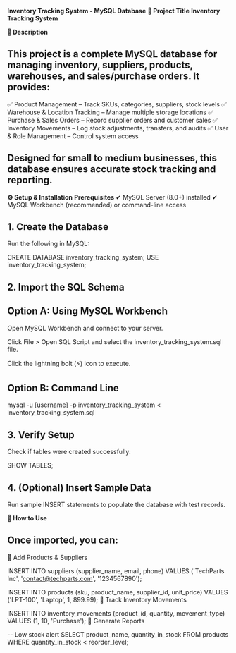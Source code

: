 **Inventory Tracking System - MySQL Database**
**📌 Project Title**
**Inventory Tracking System**

**📝 Description**
## This project is a complete MySQL database for managing inventory, suppliers, products, warehouses, and sales/purchase orders. It provides:
✅ Product Management – Track SKUs, categories, suppliers, stock levels
✅ Warehouse & Location Tracking – Manage multiple storage locations
✅ Purchase & Sales Orders – Record supplier orders and customer sales
✅ Inventory Movements – Log stock adjustments, transfers, and audits
✅ User & Role Management – Control system access

## Designed for small to medium businesses, this database ensures accurate stock tracking and reporting.

**⚙️ Setup & Installation**
**Prerequisites**
✔ MySQL Server (8.0+) installed
✔ MySQL Workbench (recommended) or command-line access

## 1. Create the Database
Run the following in MySQL:

CREATE DATABASE inventory_tracking_system;
USE inventory_tracking_system;

## 2. Import the SQL Schema
## Option A: Using MySQL Workbench

Open MySQL Workbench and connect to your server.

Click File > Open SQL Script and select the inventory_tracking_system.sql file.

Click the lightning bolt (⚡) icon to execute.

## Option B: Command Line
mysql -u [username] -p inventory_tracking_system < inventory_tracking_system.sql

## 3. Verify Setup
Check if tables were created successfully:

SHOW TABLES;
## 4. (Optional) Insert Sample Data
Run sample INSERT statements to populate the database with test records.

**🚀 How to Use**
## Once imported, you can:
🔹 Add Products & Suppliers

INSERT INTO suppliers (supplier_name, email, phone) 
VALUES ('TechParts Inc', 'contact@techparts.com', '1234567890');

INSERT INTO products (sku, product_name, supplier_id, unit_price) 
VALUES ('LPT-100', 'Laptop', 1, 899.99);
🔹 Track Inventory Movements

INSERT INTO inventory_movements (product_id, quantity, movement_type) 
VALUES (1, 10, 'Purchase');
🔹 Generate Reports


-- Low stock alert
SELECT product_name, quantity_in_stock 
FROM products 
WHERE quantity_in_stock < reorder_level;
